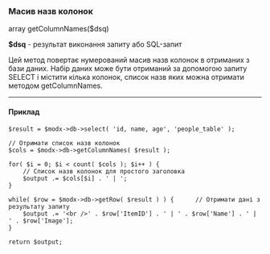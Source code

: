 ### Масив назв колонок

array getColumnNames($dsq)

**$dsq** - результат виконання запиту або SQL-запит

Цей метод повертає нумерований масив назв колонок в отриманих з бази даних. Набір даних може бути отриманий за допомогою запиту SELECT і містити кілька колонок, список назв яких можна отримати методом getColumnNames.

***

#### Приклад

	$result = $modx->db->select( 'id, name, age', 'people_table' );  
	
	// Отримати список назв колонок 
	$cols = $modx->db->getColumnNames( $result );
	
	for( $i = 0; $i < count( $cols ); $i++ ) {
		// Список назв колонок для простого заголовка
		$output .= $cols[$i] . ' | ';	 	
	}   
	
	while( $row = $modx->db->getRow( $result ) ) {		// Отримати дані з результату запиту
		$output .= '<br />' . $row['ItemID'] . ' | ' . $row['Name'] . ' | ' . $row['Image'];  
	}   
	
	return $output;